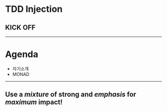 # TDD Injection
## KICK OFF

--- 

# Agenda

- 자기소개
- MONAD

--- 
## Use a __*mixture*__ of **strong** and _emphasis_ for _**maximum**_ impact!


